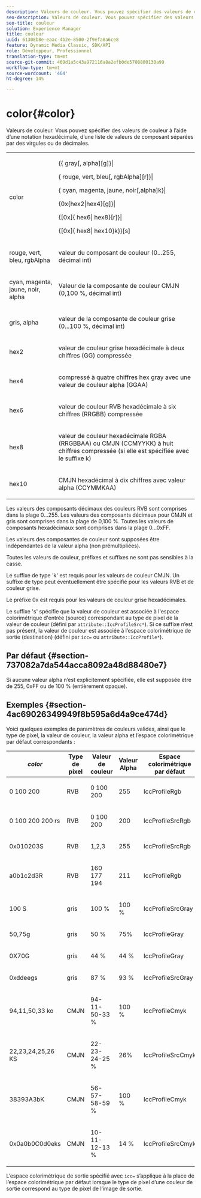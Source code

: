 ```yaml
---
description: Valeurs de couleur. Vous pouvez spécifier des valeurs de couleur à l’aide d’une notation hexadécimale, d’une liste de valeurs de composant séparées par des virgules ou de décimales.
seo-description: Valeurs de couleur. Vous pouvez spécifier des valeurs de couleur à l’aide d’une notation hexadécimale, d’une liste de valeurs de composant séparées par des virgules ou de décimales.
seo-title: couleur
solution: Experience Manager
title: couleur
uuid: 61308b8e-eaac-4b2e-8500-2f9efa8a6ce8
feature: Dynamic Media Classic, SDK/API
role: Développeur, Professionnel
translation-type: tm+mt
source-git-commit: 469d1a5c43a972116a8a2efb0de5708800130a99
workflow-type: tm+mt
source-wordcount: '464'
ht-degree: 14%

---
```



# color{#color}

Valeurs de couleur. Vous pouvez spécifier des valeurs de couleur à l’aide d’une notation hexadécimale, d’une liste de valeurs de composant séparées par des virgules ou de décimales.

<table id="simpletable_9EBE66066E854ABE978F8F7ADC66BDE3"> 
 <tr class="strow"> 
  <td class="stentry"> <p><span class="codeph"> <span class="varname"> color</span> </span> </p></td> 
  <td class="stentry"> <p> <span class="codeph">{{<span class="varname"> gray</span>[,<span class="varname"> alpha</span>][g]}|</span> </p> <p> <span class="codeph"> {<span class="varname"> rouge</span>,<span class="varname"> vert</span>,<span class="varname"> bleu</span>[,<span class="varname"> rgbAlpha][r]}|</span></span> </p> <p> <span class="codeph"> {<span class="varname"> cyan</span>,  <span class="varname"> magenta</span>,  <span class="varname"> jaune</span>,  <span class="varname"> noir[,alpha]k}|</span></span> </p> <p> <span class="codeph"> {0x{hex2|hex4}[g]}|</span> </p> <p> <span class="codeph">{[0x]{<span class="varname"> hex6</span>|<span class="varname"> hex8</span>}[r]}|</span> </p> <p> <span class="codeph"> {[0x]{<span class="varname"> hex8</span>|<span class="varname"> hex10</span>}k}}[s]</span> </p> </td> 
 </tr> 
 <tr class="strow"> 
  <td class="stentry"> <p><span class="codeph"> <span class="varname"> rouge</span>,  <span class="varname"> vert</span>,  <span class="varname"> bleu</span>,  <span class="varname"> rgbAlpha</span></span> </p> </td> 
  <td class="stentry"> <p>valeur du composant de couleur (0...255, décimal int) </p> </td> 
 </tr> 
 <tr class="strow"> 
  <td class="stentry"> <p><span class="codeph"> <span class="varname"> cyan</span>,  <span class="varname"> magenta</span>,  <span class="varname"> jaune</span>,  <span class="varname"> noir</span>, alpha</span></span><span class="varname"> </span></p></td> 
  <td class="stentry"> <p>Valeur de la composante de couleur CMJN (0,100 %, décimal int) </p></td> 
 </tr> 
 <tr class="strow"> 
  <td class="stentry"> <p><span class="codeph"> <span class="varname"> gris</span>,  <span class="varname"> alpha</span></span> </p> </td> 
  <td class="stentry"> <p>valeur de la composante de couleur grise (0...100 %, décimal int) </p> </td> 
 </tr> 
 <tr class="strow"> 
  <td class="stentry"> <p><span class="codeph"> <span class="varname"> hex2</span> </span> </p></td> 
  <td class="stentry"> <p>valeur de couleur grise hexadécimale à deux chiffres (GG) compressée </p></td> 
 </tr> 
 <tr class="strow"> 
  <td class="stentry"> <p><span class="codeph"> <span class="varname"> hex4</span> </span> </p> </td> 
  <td class="stentry"> <p>compressé à quatre chiffres hex gray avec une valeur de couleur alpha (GGAA) </p> </td> 
 </tr> 
 <tr class="strow"> 
  <td class="stentry"> <p><span class="codeph"> <span class="varname"> hex6</span> </span> </p> </td> 
  <td class="stentry"> <p>valeur de couleur RVB hexadécimale à six chiffres (RRGBB) compressée </p></td> 
 </tr> 
 <tr class="strow"> 
  <td class="stentry"> <p><span class="codeph"> <span class="varname"> hex8</span> </span> </p> </td> 
  <td class="stentry"> <p>valeur de couleur hexadécimale RGBA (RRGBBAA) ou CMJN (CCMYYKK) à huit chiffres compressée (si elle est spécifiée avec le suffixe k) </p></td> 
 </tr> 
 <tr class="strow"> 
  <td class="stentry"> <p><span class="codeph"> <span class="varname"> hex10</span> </span> </p></td> 
  <td class="stentry"> <p>CMJN hexadécimal à dix chiffres avec valeur alpha (CCYMMKAA) </p> </td> 
 </tr> 
</table>

Les valeurs des composants décimaux des couleurs RVB sont comprises dans la plage 0...255. Les valeurs des composants décimaux pour CMJN et gris sont comprises dans la plage de 0,100 %. Toutes les valeurs de composants hexadécimaux sont comprises dans la plage 0...0xFF.

Les valeurs des composantes de couleur sont supposées être indépendantes de la valeur alpha (non prémultipliées).

Toutes les valeurs de couleur, préfixes et suffixes ne sont pas sensibles à la casse.

Le suffixe de type &#39;k&#39; est requis pour les valeurs de couleur CMJN. Un suffixe de type peut éventuellement être spécifié pour les valeurs RVB et de couleur grise.

Le préfixe 0x est requis pour les valeurs de couleur grise hexadécimales.

Le suffixe &#39;s&#39; spécifie que la valeur de couleur est associée à l&#39;espace colorimétrique d&#39;entrée (source) correspondant au type de pixel de la valeur de couleur (défini par `attribute::IccProfileSrc*`). Si ce suffixe n’est pas présent, la valeur de couleur est associée à l’espace colorimétrique de sortie (destination) (défini par `icc=` ou `attribute::IccProfile*`).

## Par défaut {#section-737082a7da544acca8092a48d88480e7}

Si aucune valeur alpha n’est explicitement spécifiée, elle est supposée être de 255, 0xFF ou de 100 % (entièrement opaque).

## Exemples {#section-4ac69026349949f8b595a6d4a9ce474d}

Voici quelques exemples de paramètres de couleurs valides, ainsi que le type de pixel, la valeur de couleur, la valeur alpha et l’espace colorimétrique par défaut correspondants :

<table id="table_1539E74A1EC545F1B5398D86A27079D1"> 
 <thead> 
  <tr> 
   <th class="entry"> <b> <i>color</i> </b> </th> 
   <th class="entry"> <b>Type de pixel</b> </th> 
   <th class="entry"> <b>Valeur de couleur</b> </th> 
   <th class="entry"> <b>Valeur Alpha</b> </th> 
   <th class="entry"> <b>Espace colorimétrique par défaut  </b> </th> 
  </tr> 
 </thead>
 <tbody> 
  <tr> 
   <td> <p>0 100 200 </p> </td> 
   <td> <p>RVB </p> </td> 
   <td> <p>0 100 200 </p> </td> 
   <td> <p>255 </p> </td> 
   <td> <p> <span class="codeph"> IccProfileRgb</span> </p> </td> 
  </tr> 
  <tr> 
   <td> <p>0 100 200 200 rs </p> </td> 
   <td> <p>RVB </p> </td> 
   <td> <p>0 100 200 </p> </td> 
   <td> <p>200 </p> </td> 
   <td> <p> <span class="codeph"> IccProfileSrcRgb</span> </p> </td> 
  </tr> 
  <tr> 
   <td> <p>0x010203S </p> </td> 
   <td> <p>RVB </p> </td> 
   <td> <p>1,2,3 </p> </td> 
   <td> <p>255 </p> </td> 
   <td> <p> <span class="codeph"> IccProfileSrcRgb</span> </p> </td> 
  </tr> 
  <tr> 
   <td> <p>a0b1c2d3R </p> </td> 
   <td> <p>RVB </p> </td> 
   <td> <p>160 177 194 </p> </td> 
   <td> <p>211 </p> </td> 
   <td> <p> <span class="codeph"> IccProfileRgb</span> </p> </td> 
  </tr> 
  <tr> 
   <td> <p>100 S </p> </td> 
   <td> <p>gris </p> </td> 
   <td> <p>100 % </p> </td> 
   <td> <p>100 % </p> </td> 
   <td> <p> <span class="codeph"> IccProfileSrcGray</span> </p> </td> 
  </tr> 
  <tr> 
   <td> <p>50,75g </p> </td> 
   <td> <p>gris </p> </td> 
   <td> <p>50 % </p> </td> 
   <td> <p>75% </p> </td> 
   <td> <p> <span class="codeph"> IccProfileGray</span> </p> </td> 
  </tr> 
  <tr> 
   <td> <p>0X70G </p> </td> 
   <td> <p>gris </p> </td> 
   <td> <p>44 % </p> </td> 
   <td> <p>44 % </p> </td> 
   <td> <p> <span class="codeph"> IccProfileGray</span> </p> </td> 
  </tr> 
  <tr> 
   <td> <p>0xddeegs </p> </td> 
   <td> <p>gris </p> </td> 
   <td> <p>87 % </p> </td> 
   <td> <p>93 % </p> </td> 
   <td> <p> <span class="codeph"> IccProfileSrcGray  </span> </p> </td> 
  </tr> 
  <tr> 
   <td> <p>94,11,50,33 ko </p> </td> 
   <td> <p>CMJN </p> </td> 
   <td> <p>94-11-50-33 % </p> </td> 
   <td> <p>100 % </p> </td> 
   <td> <p> <span class="codeph"> IccProfileCmyk</span> </p> </td> 
  </tr> 
  <tr> 
   <td> <p>22,23,24,25,26 KS </p> </td> 
   <td> <p>CMJN </p> </td> 
   <td> <p>22-23-24-25 % </p> </td> 
   <td> <p>26% </p> </td> 
   <td> <p> <span class="codeph"> IccProfileSrcCmyk</span> </p> </td> 
  </tr> 
  <tr> 
   <td> <p>38393A3bK </p> </td> 
   <td> <p>CMJN </p> </td> 
   <td> <p>56-57-58-59 % </p> </td> 
   <td> <p>100 % </p> </td> 
   <td> <p> <span class="codeph"> IccProfileCmyk</span> </p> </td> 
  </tr> 
  <tr> 
   <td> <p>0x0a0b0C0d0eks </p> </td> 
   <td> <p>CMJN </p> </td> 
   <td> <p>10-11-12-13 % </p> </td> 
   <td> <p>14 % </p> </td> 
   <td> <p> <span class="codeph"> IccProfileSrcCmyk</span> </p> </td> 
  </tr> 
 </tbody> 
</table>

L’espace colorimétrique de sortie spécifié avec `icc=` s’applique à la place de l’espace colorimétrique par défaut lorsque le type de pixel d’une couleur de sortie correspond au type de pixel de l’image de sortie.
